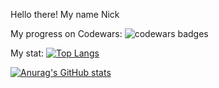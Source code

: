 <p>
  Hello there!
  My name Nick
</p>

My progress on Codewars:
<img src="https://www.codewars.com/users/WhiteKit/badges/large" alt="codewars badges">


My stat:
[![Top Langs](https://github-readme-stats.vercel.app/api/top-langs/ChitKit)](https://github.com/ChitKit/github-readme-stats)

[![Anurag's GitHub stats](https://github-readme-stats.vercel.app/api?ChitKit)](https://github.com/ChitKit/github-readme-stats)
